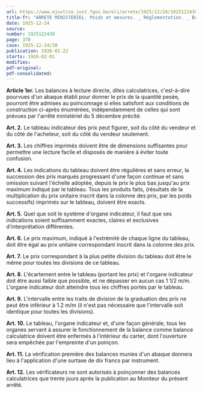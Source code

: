 ```yaml
---
url: https://www.ejustice.just.fgov.be/eli/arrete/1925/12/24/1925122430/justel
title-fr: "ARRETE MINISTERIEL. Poids et mesures. _ Réglementation. _ Balances à lecture directe pourvues d'un abaque indicateur des prix."
date: 1925-12-24
source:
number: 1925122430
page: 378
case: 1925-12-24/30
publication: 1926-01-22
starts: 1926-02-01
modifies:
pdf-original:
pdf-consolidated:
---
```


**Article 1er.** Les balances à lecture directe, dites calculatrices, c'est-à-dire pourvues d'un abaque établi pour donner le prix de la quantité pesée, pourront être admises au poinconnage si elles satisfont aux conditions de construction ci-après énumérées, indépendamment de celles qui sont prévues par l'arrêté ministériel du 5 décembre précité.

**Art. 2.** Le tableau indicateur des prix peut figurer, soit du côté du vendeur et du côté de l'acheteur, soit du côté du vendeur seulement.

**Art. 3.** Les chiffres imprimés doivent être de dimensions suffisantes pour permettre une lecture facile et disposés de manière à éviter toute confusion.

**Art. 4.** Les indications du tableau doivent être régulières et sans erreur, la succession des prix marqués progressant d'une façon continue et sans omission suivant l'échelle adoptée, depuis le prix le plus bas jusqu'au prix maximum indiqué par le tableau. Tous les produits faits, (résultats de la multiplication du prix unitaire inscrit dans la colonne des prix, par les poids successifs) imprimés sur le tableau, doivent être exacts.

**Art. 5.** Quel que soit le système d'organe indicateur, il faut que ses indications soient suffisamment exactes, claires et exclusives d'interprétation différentes.

**Art. 6.** Le prix maximum, indiqué à l'extrémité de chaque ligne du tableau, doit être égal au prix unitaire correspondant inscrit dans la colonne des prix.

**Art. 7.** Le prix correspondant à la plus petite division du tableau doit être le même pour toutes les divisions de ce tableau.

**Art. 8.** L'écartement entre le tableau (portant les prix) et l'organe indicateur doit être aussi faible que possible, et ne dépasser en aucun cas 1 1/2 m/m. L'organe indicateur doit atteindre tous les chiffres portés par le tableau.

**Art. 9.** L'intervalle entre les traits de division de la graduation des prix ne peut être inférieur à 1.2 m/m (il n'est pas nécessaire que l'intervalle soit identique pour toutes les divisions).

**Art. 10.** Le tableau, l'organe indicateur et, d'une façon générale, tous les organes servant à assurer le fonctionnement de la balance comme balance calculatrice doivent être enfermés à l'intérieur du carter, dont l'ouverture sera empêchée par l'empreinte d'un poinçon.

**Art. 11.** La vérification première des balances munies d'un abaque donnera lieu à l'application d'une surtaxe de dix francs par instrument.

**Art. 12.** Les vérificateurs ne sont autorisés à poinçonner des balances calculatrices que trente jours après la publication au Moniteur du présent arrêté.
